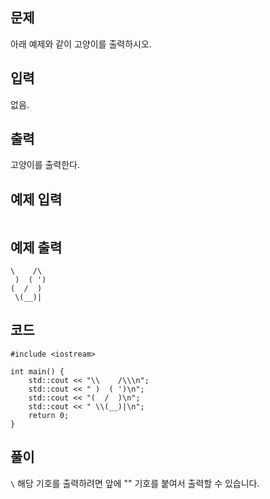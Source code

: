 ## 문제 
아래 예제와 같이 고양이를 출력하시오.

## 입력
없음.


## 출력
고양이를 출력한다.

## 예제 입력 
```

```

## 예제 출력  
```
\    /\
 )  ( ')
(  /  )
 \(__)|
```

## 코드
```
#include <iostream>

int main() {
    std::cout << "\\    /\\\n";
    std::cout << " )  ( ')\n";
    std::cout << "(  /  )\n";
    std::cout << " \\(__)|\n";
    return 0;
}
```

## 풀이
```\``` 해당 기호를 출력하려면 앞에 "\" 기호를 붙여서 출력할 수 있습니다.
